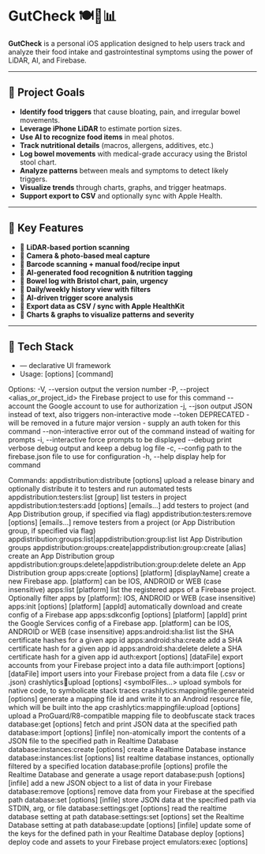 # GutCheck 🍽️💩📊

**GutCheck** is a personal iOS application designed to help users track and analyze their food intake and gastrointestinal symptoms using the power of LiDAR, AI, and Firebase.

---

## 🚀 Project Goals

- **Identify food triggers** that cause bloating, pain, and irregular bowel movements.
- **Leverage iPhone LiDAR** to estimate portion sizes.
- **Use AI to recognize food items** in meal photos.
- **Track nutritional details** (macros, allergens, additives, etc.)
- **Log bowel movements** with medical-grade accuracy using the Bristol stool chart.
- **Analyze patterns** between meals and symptoms to detect likely triggers.
- **Visualize trends** through charts, graphs, and trigger heatmaps.
- **Support export to CSV** and optionally sync with Apple Health.

---

## 🧠 Key Features

- 🔹 **LiDAR-based portion scanning**
- 🔹 **Camera & photo-based meal capture**
- 🔹 **Barcode scanning + manual food/recipe input**
- 🔹 **AI-generated food recognition & nutrition tagging**
- 🔹 **Bowel log with Bristol chart, pain, urgency**
- 🔹 **Daily/weekly history view with filters**
- 🔹 **AI-driven trigger score analysis**
- 🔹 **Export data as CSV / sync with Apple HealthKit**
- 🔹 **Charts & graphs to visualize patterns and severity**

---

## 🧰 Tech Stack

-  — declarative UI framework
- Usage:  [options] [command]

Options:
  -V, --version                                                                     output the version number
  -P, --project <alias_or_project_id>                                               the Firebase project to use for this command
  --account <email>                                                                 the Google account to use for authorization
  -j, --json                                                                        output JSON instead of text, also triggers non-interactive mode
  --token <token>                                                                   DEPRECATED - will be removed in a future major version - supply an auth token for this command
  --non-interactive                                                                 error out of the command instead of waiting for prompts
  -i, --interactive                                                                 force prompts to be displayed
  --debug                                                                           print verbose debug output and keep a debug log file
  -c, --config <path>                                                               path to the firebase.json file to use for configuration
  -h, --help                                                                        display help for command

Commands:
  appdistribution:distribute [options] <release-binary-file>                        upload a release binary and optionally distribute it to testers and run automated tests
  appdistribution:testers:list [group]                                              list testers in project
  appdistribution:testers:add [options] [emails...]                                 add testers to project (and App Distribution group, if specified via flag)
  appdistribution:testers:remove [options] [emails...]                              remove testers from a project (or App Distribution group, if specified via flag)
  appdistribution:groups:list|appdistribution:group:list                            list App Distribution groups
  appdistribution:groups:create|appdistribution:group:create <displayName> [alias]  create an App Distribution group
  appdistribution:groups:delete|appdistribution:group:delete <alias>                delete an App Distribution group
  apps:create [options] [platform] [displayName]                                    create a new Firebase app. [platform] can be IOS, ANDROID or WEB (case insensitive)
  apps:list [platform]                                                              list the registered apps of a Firebase project. Optionally filter apps by [platform]: IOS, ANDROID or WEB (case insensitive)
  apps:init [options] [platform] [appId]                                            automatically download and create config of a Firebase app
  apps:sdkconfig [options] [platform] [appId]                                       print the Google Services config of a Firebase app. [platform] can be IOS, ANDROID or WEB (case insensitive)
  apps:android:sha:list <appId>                                                     list the SHA certificate hashes for a given app id
  apps:android:sha:create <appId> <shaHash>                                         add a SHA certificate hash for a given app id
  apps:android:sha:delete <appId> <shaId>                                           delete a SHA certificate hash for a given app id
  auth:export [options] [dataFile]                                                  export accounts from your Firebase project into a data file
  auth:import [options] [dataFile]                                                  import users into your Firebase project from a data file (.csv or .json)
  crashlytics:symbols:upload [options] <symbolFiles...>                             upload symbols for native code, to symbolicate stack traces
  crashlytics:mappingfile:generateid [options]                                      generate a mapping file id and write it to an Android resource file, which will be built into the app
  crashlytics:mappingfile:upload [options] <mappingFile>                            upload a ProGuard/R8-compatible mapping file to deobfuscate stack traces
  database:get [options] <path>                                                     fetch and print JSON data at the specified path
  database:import [options] <path> [infile]                                         non-atomically import the contents of a JSON file to the specified path in Realtime Database
  database:instances:create [options] <instanceName>                                create a Realtime Database instance
  database:instances:list [options]                                                 list realtime database instances, optionally filtered by a specified location
  database:profile [options]                                                        profile the Realtime Database and generate a usage report
  database:push [options] <path> [infile]                                           add a new JSON object to a list of data in your Firebase
  database:remove [options] <path>                                                  remove data from your Firebase at the specified path
  database:set [options] <path> [infile]                                            store JSON data at the specified path via STDIN, arg, or file
  database:settings:get [options] <path>                                            read the realtime database setting at path
  database:settings:set [options] <path> <value>                                    set the Realtime Database setting at path
  database:update [options] <path> [infile]                                         update some of the keys for the defined path in your Realtime Database
  deploy [options]                                                                  deploy code and assets to your Firebase project
  emulators:exec [options] <script>                                                 start the local Firebase emulators, run a test script, then shut down the emulators
  emulators:export [options] <path>                                                 export data from running emulators
  emulators:start [options]                                                         start the local Firebase emulators
  experiments:list                                                                  list all experiments, along with a description of each experiment and whether it is currently enabled
  experiments:describe <experiment>                                                 describe what an experiment does when enabled
  experiments:enable <experiment>                                                   enable an experiment on this machine
  experiments:disable <experiment>                                                  disable an experiment on this machine
  ext                                                                               display information on how to use ext commands and extensions installed to your project
  ext:configure [options] <extensionInstanceId>                                     configure an existing extension instance
  ext:info [options] <extensionName>                                                display information about an extension by name (extensionName@x.y.z for a specific version)
  ext:export [options]                                                              export all Extension instances installed on a project to a local Firebase directory
  ext:install [options] [extensionRefOrLocalPath]                                   add an extension to firebase.json
  ext:list                                                                          list all the extensions that are installed in your Firebase project
  ext:uninstall [options] <extensionInstanceId>                                     uninstall an extension that is installed in your Firebase project by instance ID
  ext:update [options] <extensionInstanceId> [updateSource]                         update an existing extension instance to the latest version, or to a specific version if provided
  ext:sdk:install [options] <extensionName>                                         get an SDK for this extension. The SDK will be put in the 'generated' directory
  ext:dev:init                                                                      initialize files for writing an extension in the current directory
  ext:dev:list <publisherId>                                                        list all extensions uploaded under publisher ID
  ext:dev:register                                                                  register a publisher ID; run this before publishing your first extension
  ext:dev:deprecate [options] <extensionRef> [versionPredicate]                     deprecate extension versions that match the version predicate
  ext:dev:undeprecate <extensionRef> <versionPredicate>                             undeprecate extension versions that match the version predicate
  ext:dev:upload [options] <extensionRef>                                           upload a new version of an extension
  ext:dev:usage <publisherId>                                                       get usage statistics for an extension
  firestore:delete [options] [path]                                                 delete data from a Cloud Firestore database
  firestore:indexes [options]                                                       list indexes in a Cloud Firestore database
  firestore:locations                                                               list possible locations for your Cloud Firestore database
  firestore:databases:list                                                          list the Cloud Firestore databases on your project
  firestore:databases:get [database]                                                get information about a Cloud Firestore database
  firestore:databases:create [options] <database>                                   create a database in your Firebase project
  firestore:databases:update [options] <database>                                   update a database in your Firebase project. Must specify at least one property to update
  firestore:databases:delete [options] <database>                                   delete a database in your Cloud Firestore project
  firestore:databases:restore [options]                                             restore a Firestore database from a backup
  firestore:backups:list [options]                                                  list all Cloud Firestore backups in a given location
  firestore:backups:get <backup>                                                    get a Cloud Firestore database backup
  firestore:backups:delete [options] <backup>                                       delete a backup under your Cloud Firestore database
  firestore:backups:schedules:list [options]                                        list backup schedules under your Cloud Firestore database
  firestore:backups:schedules:create [options]                                      create a backup schedule under your Cloud Firestore database
  firestore:backups:schedules:update [options] <backupSchedule>                     update a backup schedule under your Cloud Firestore database
  firestore:backups:schedules:delete [options] <backupSchedule>                     delete a backup schedule under your Cloud Firestore database
  functions:config:clone [options]                                                  clone environment config from another project
  functions:config:export                                                           export environment config as environment variables in dotenv format
  functions:config:get [path]                                                       fetch environment config stored at the given path
  functions:config:set [values...]                                                  set environment config with key=value syntax
  functions:config:unset [keys...]                                                  unset environment config at the specified path(s)
  functions:delete [options] [filters...]                                           delete one or more Cloud Functions by name or group name.
  functions:log [options]                                                           read logs from deployed functions
  functions:shell [options]                                                         launch full Node shell with emulated functions
  functions:list                                                                    list all deployed functions in your Firebase project
  functions:secrets:access <KEY>[@version>                                          access secret value given secret and its version. Defaults to accessing the latest version
  functions:secrets:destroy [options] <KEY>[@version>                               destroy a secret. Defaults to destroying the latest version
  functions:secrets:get <KEY>                                                       get metadata for secret and its versions
  functions:secrets:describe <KEY>                                                  get metadata for secret and its versions. Alias for functions:secrets:get to align with gcloud
  functions:secrets:prune [options]                                                 destroy unused secrets
  functions:secrets:set [options] <KEY>                                             create or update a secret for use in Cloud Functions for Firebase
  functions:artifacts:setpolicy [options]                                           set up a cleanup policy for Cloud Run functions container images in Artifact Registry to automatically delete old function images
  help [command]                                                                    display help information
  hosting:channel:create [options] [channelId]                                      create a Firebase Hosting channel
  hosting:channel:delete [options] <channelId>                                      delete a Firebase Hosting channel
  hosting:channel:deploy [options] [channelId]                                      deploy to a specific Firebase Hosting channel
  hosting:channel:list [options]                                                    list all Firebase Hosting channels for your project
  hosting:channel:open [options] [channelId]                                        opens the URL for a Firebase Hosting channel
  hosting:clone <source> <targetChannel>                                            clone a version from one site to another
  hosting:disable [options]                                                         stop serving web traffic to your Firebase Hosting site
  hosting:sites:create [options] [siteId]                                           create a Firebase Hosting site
  hosting:sites:delete [options] <siteId>                                           delete a Firebase Hosting site
  hosting:sites:get <siteId>                                                        print info about a Firebase Hosting site
  hosting:sites:list                                                                list Firebase Hosting sites
  init [feature]                                                                    interactively configure the current directory as a Firebase project directory
  apphosting:backends:list                                                          list Firebase App Hosting backends
  apphosting:backends:create [options]                                              create a Firebase App Hosting backend
  apphosting:backends:get <backend>                                                 print info about a Firebase App Hosting backend
  apphosting:backends:delete [options] <backend>                                    delete a Firebase App Hosting backend
  apphosting:secrets:set [options] <secretName>                                     create or update a secret for use in Firebase App Hosting
  apphosting:secrets:grantaccess [options] <secretNames>                            Grant service accounts, users, or groups permissions to the provided secret(s). Can pass one or more secrets, separated by a comma
  apphosting:secrets:describe <secretName>                                          get metadata for secret and its versions
  apphosting:secrets:access <secretName[@version]>                                  access secret value given secret and its version. Defaults to accessing the latest version
  apphosting:rollouts:create [options] <backendId>                                  create a rollout using a build for an App Hosting backend
  login [options]                                                                   log the CLI into Firebase
  login:add [options] [email]                                                       authorize the CLI for an additional account
  login:ci [options]                                                                generate an access token for use in non-interactive environments
  login:list                                                                        list authorized CLI accounts
  login:use <email>                                                                 set the default account to use for this project directory or the global default account if not in a Firebase project directory
  logout [email]                                                                    log the CLI out of Firebase
  experimental:mcp                                                                  Start an MCP server with access to the current working directory's project and resources.
  open [link]                                                                       quickly open a browser to relevant project resources
  projects:addfirebase [projectId]                                                  add Firebase resources to a Google Cloud Platform project
  projects:create [options] [projectId]                                             creates a new Google Cloud Platform project, then adds Firebase resources to the project
  projects:list                                                                     list all Firebase projects you have access to
  remoteconfig:get [options]                                                        get a Firebase project's Remote Config template
  remoteconfig:rollback [options]                                                   roll back a project's published Remote Config template to the one specified by the provided version number
  remoteconfig:versions:list [options]                                              get a list of Remote Config template versions that have been published for a Firebase project
  serve [options]                                                                   start a local server for your static assets
  setup:emulators:database                                                          download the database emulator
  setup:emulators:firestore                                                         download the firestore emulator
  setup:emulators:pubsub                                                            download the pubsub emulator
  setup:emulators:storage                                                           download the storage emulator
  setup:emulators:ui                                                                download the ui emulator
  setup:emulators:dataconnect                                                       download the dataconnect emulator
  dataconnect:services:list                                                         list all deployed Data Connect services
  dataconnect:sql:diff [serviceId]                                                  display the differences between a local Data Connect schema and your CloudSQL database's current schema
  dataconnect:sql:setup [serviceId]                                                 set up your CloudSQL database
  dataconnect:sql:migrate [options] [serviceId]                                     migrate your CloudSQL database's schema to match your local Data Connect schema
  dataconnect:sql:grant [options] [serviceId]                                       grants the SQL role <role> to the provided user or service account <email>
  dataconnect:sql:shell [serviceId]                                                 start a shell connected directly to your Data Connect service's linked CloudSQL instance
  dataconnect:sdk:generate [options]                                                generate typed SDKs for your Data Connect connectors
  target [type]                                                                     display configured deploy targets for the current project
  target:apply <type> <name> <resources...>                                         apply a deploy target to a resource
  target:clear <type> <target>                                                      clear all resources from a named resource target
  target:remove <type> <resource>                                                   remove a resource target
  use [options] [alias_or_project_id]                                               set an active Firebase project for your working directory — cloud data sync and auth
-  /  — for LiDAR integration
-  / Error: ML is not a Firebase command — for food recognition
-  — for optional health data sync
-  — for data visualization

---

## 🔒 Privacy Focus

GutCheck is built with privacy in mind:
- Data is stored securely in Firebase, scoped to the authenticated user
- No third-party tracking or analytics
- Offline-first with sync support when internet is available

---

## 📅 Development Plan

| Phase         | Features                                                   |
|---------------|------------------------------------------------------------|
| ✅ Phase 1    | Project planning, GitHub setup, Firebase integration        |
| 🚧 Phase 2    | Meal logging UI, manual + barcode + camera input           |
| ⏳ Phase 3    | LiDAR + camera fusion for food scanning                    |
| ⏳ Phase 4    | AI ingredient recognition and nutrition tagging             |
| ⏳ Phase 5    | Bowel logging + symptom analytics                          |
| ⏳ Phase 6    | Data visualization + trigger scoring                        |
| ⏳ Phase 7    | CSV export, HealthKit sync, UI polish                      |

---

## 🙋‍♂️ Author

Built by Mark Conley for personal health management.  
Veteran, problem solver, and public servant at FDOT.

---

## 📄 License

This project is licensed under the MIT License — feel free to use, remix, or extend with credit.


